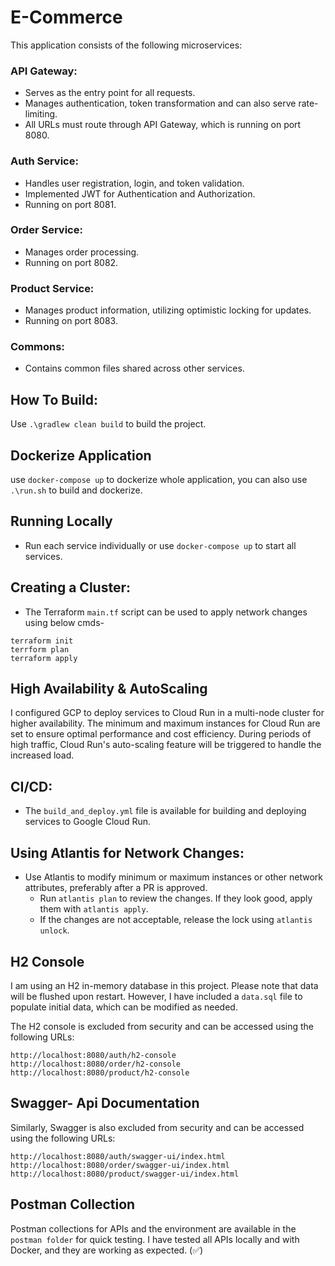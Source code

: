 # E-Commerce

This application consists of the following microservices:

### API Gateway:

- Serves as the entry point for all requests.
- Manages authentication, token transformation and can also serve rate-limiting.
- All URLs must route through API Gateway, which is running on port 8080.

### Auth Service:

- Handles user registration, login, and token validation.
- Implemented JWT for Authentication and Authorization.
- Running on port 8081.

### Order Service:

- Manages order processing.
- Running on port 8082.

### Product Service:

- Manages product information, utilizing optimistic locking for updates.
- Running on port 8083.

### Commons:

- Contains common files shared across other services.

## How To Build:

Use `.\gradlew clean build` to build the project.

## Dockerize Application

use `docker-compose up` to dockerize whole application, you can also use `.\run.sh` to build and dockerize.

## Running Locally

- Run each service individually or use `docker-compose up` to start all services.

## Creating a Cluster:

- The Terraform `main.tf` script can be used to apply network changes using below cmds-

```
terraform init
terrform plan
terraform apply
```

## High Availability & AutoScaling

I configured GCP to deploy services to Cloud Run in a multi-node cluster for higher availability. 
The minimum and maximum instances for Cloud Run are set to ensure optimal performance and cost efficiency. 
During periods of high traffic, Cloud Run's auto-scaling feature will be triggered to handle the increased load.


## CI/CD:

- The `build_and_deploy.yml` file is available for building and deploying services to Google Cloud Run.

## Using Atlantis for Network Changes:

- Use Atlantis to modify minimum or maximum instances or other network attributes, preferably after a PR is approved.
    - Run `atlantis plan` to review the changes. If they look good, apply them with `atlantis apply`.
    - If the changes are not acceptable, release the lock using `atlantis unlock`.

## H2 Console

I am using an H2 in-memory database in this project. 
Please note that data will be flushed upon restart. 
However, I have included a `data.sql` file to populate initial data, which can be modified as needed.

The H2 console is excluded from security and can be accessed using the following URLs:

```
http://localhost:8080/auth/h2-console
http://localhost:8080/order/h2-console
http://localhost:8080/product/h2-console
```

## Swagger- Api Documentation

Similarly, Swagger is also excluded from security and can be accessed using the following URLs:

```
http://localhost:8080/auth/swagger-ui/index.html
http://localhost:8080/order/swagger-ui/index.html
http://localhost:8080/product/swagger-ui/index.html
```

## Postman Collection

Postman collections for APIs and the environment are available in the `postman folder` for quick testing. 
I have tested all APIs locally and with Docker, and they are working as expected. (✅)
